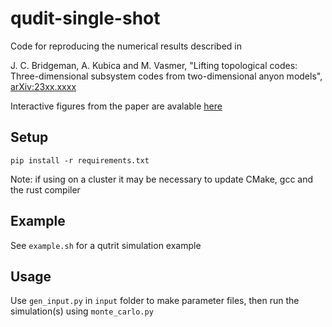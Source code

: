 # qudit-single-shot

Code for reproducing the numerical results described in

J. C. Bridgeman, A. Kubica and M. Vasmer, "Lifting topological codes: Three-dimensional subsystem codes from two-dimensional anyon models", [arXiv:23xx.xxxx](https://arxiv.org)

Interactive figures from the paper are avalable [here](https://mikevasmer.github.io/qudit-single-shot/)

## Setup

`pip install -r requirements.txt`

Note: if using on a cluster it may be necessary to update CMake, gcc and the rust compiler

## Example

See `example.sh` for a qutrit simulation example

## Usage

Use `gen_input.py` in `input` folder to make parameter files, then run the simulation(s) using `monte_carlo.py`
